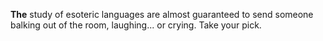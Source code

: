 **The** study of esoteric languages are almost guaranteed to send someone balking out of the room, laughing... or crying. Take your pick.
